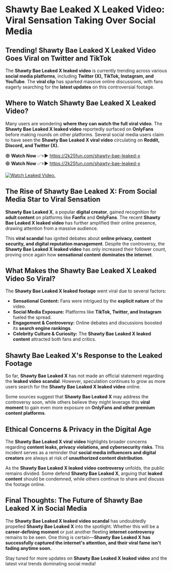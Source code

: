 # Shawty Bae Leaked X Leaked Video: Viral Sensation Taking Over Social Media

## **Trending! Shawty Bae Leaked X Leaked Video Goes Viral on Twitter and TikTok**
The **Shawty Bae Leaked X leaked video** is currently trending across various **social media platforms**, including **Twitter (X), TikTok, Instagram, and YouTube**. The **viral clip** has sparked massive online discussions, with fans eagerly searching for the **latest updates** on this controversial footage.

## **Where to Watch Shawty Bae Leaked X Leaked Video?**
Many users are wondering **where they can watch the full viral video**. The **Shawty Bae Leaked X leaked video** reportedly surfaced on **OnlyFans** before making rounds on other platforms. Several social media users claim to have seen the **Shawty Bae Leaked X viral video** circulating on **Reddit, Discord, and Twitter (X).**

🟢 **Watch Now** ✅=► https://2k25fun.com/shawty-bae-leaked-x  
🟢 **Watch Now** ✅=► https://2k25fun.com/shawty-bae-leaked-x  

[![Watch Leaked Video.](https://miro.medium.com/v2/resize:fit:828/format:webp/1*cilzJN44JGOrTw9NJCrNHA.gif "Watch Leaked Video")](https://2k25fun.com/shawty-bae-leaked-x)

## **The Rise of Shawty Bae Leaked X: From Social Media Star to Viral Sensation**
**Shawty Bae Leaked X**, a popular **digital creator**, gained recognition for **adult content** on platforms like **Fanfix** and **OnlyFans**. The recent **Shawty Bae Leaked X leaked video** has further amplified their online presence, drawing attention from a massive audience.

This **viral scandal** has ignited debates about **online privacy, content security, and digital reputation management**. Despite the controversy, the **Shawty Bae Leaked X leaked video** has only increased their follower count, proving once again how **sensational content dominates the internet**.

## **What Makes the Shawty Bae Leaked X Leaked Video So Viral?**
The **Shawty Bae Leaked X leaked footage** went viral due to several factors:
- **Sensational Content:** Fans were intrigued by the **explicit nature** of the video.
- **Social Media Exposure:** Platforms like **TikTok, Twitter, and Instagram** fueled the spread.
- **Engagement & Controversy:** Online debates and discussions boosted its **search engine rankings**.
- **Celebrity Culture & Curiosity:** The **Shawty Bae Leaked X leaked content** attracted both fans and critics.

## **Shawty Bae Leaked X's Response to the Leaked Footage**
So far, **Shawty Bae Leaked X** has not made an official statement regarding the **leaked video scandal**. However, speculation continues to grow as more users search for the **Shawty Bae Leaked X leaked video** online.

Some sources suggest that **Shawty Bae Leaked X** may address the controversy soon, while others believe they might leverage this **viral moment** to gain even more exposure on **OnlyFans and other premium content platforms**.

## **Ethical Concerns & Privacy in the Digital Age**
The **Shawty Bae Leaked X viral video** highlights broader concerns regarding **content leaks, privacy violations, and cybersecurity risks**. This incident serves as a reminder that **social media influencers and digital creators** are always at risk of **unauthorized content distribution**.

As the **Shawty Bae Leaked X leaked video controversy** unfolds, the public remains divided. Some defend **Shawty Bae Leaked X**, arguing that **leaked content** should be condemned, while others continue to share and discuss the footage online.

## **Final Thoughts: The Future of Shawty Bae Leaked X in Social Media**
The **Shawty Bae Leaked X leaked video scandal** has undoubtedly propelled **Shawty Bae Leaked X** into the spotlight. Whether this will be a **career-defining moment** or just another fleeting **internet controversy** remains to be seen. One thing is certain—**Shawty Bae Leaked X has successfully captured the internet's attention, and their viral fame isn't fading anytime soon.**

Stay tuned for more updates on **Shawty Bae Leaked X leaked video** and the latest viral trends dominating social media!